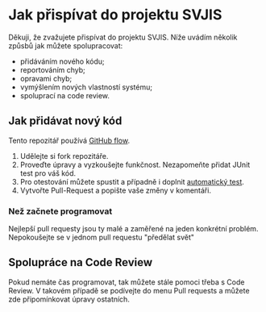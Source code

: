 # Jak přispívat do projektu SVJIS

Děkuji, že zvažujete přispívat do projektu SVJIS. Níže uvádím několik způsbů jak můžete spolupracovat:

* přidáváním nového kódu;
* reportováním chyb;
* opravami chyb;
* vymýšlením nových vlastností systému;
* spoluprací na code review.

## Jak přidávat nový kód

Tento repozitář používá [GitHub flow](https://guides.github.com/introduction/flow/).

1. Udělejte si fork repozitáře.
1. Proveďte úpravy a vyzkoušejte funkčnost. Nezapomeňte přidat JUnit test pro váš kód. 
1. Pro otestování můžete spustit a případně i doplnit [automatický test](https://github.com/svjis/svjis-selenium).
1. Vytvořte Pull-Request a popište vaše změny v komentáři.

### Než začnete programovat

Nejlepší pull requesty jsou ty malé a zaměřené na jeden konkrétní problém. Nepokoušejte se v jednom pull requestu "předělat svět"

## Spolupráce na Code Review

Pokud nemáte čas programovat, tak můžete stále pomoci třeba s Code Review. V takovém případě se podívejte do menu Pull requests a můžete zde připomínkovat úpravy ostatních.
